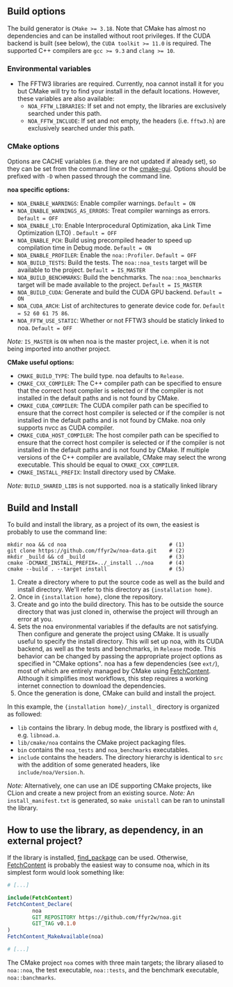 ## Build options

The build generator is `CMake >= 3.18`. Note that CMake has almost no dependencies and can be
installed without root privileges. If the CUDA backend is built (see below),
the `CUDA toolkit >= 11.0` is required. The supported C++ compilers are `gcc >= 9.3`
and `clang >= 10`.

### Environmental variables

- The FFTW3 libraries are required. Currently, noa cannot install it for you but CMake will try to
  find your install in the default locations. However, these variables are also available:
    - `NOA_FFTW_LIBRARIES`: If set and not empty, the libraries are exclusively searched under this
      path.
    - `NOA_FFTW_INCLUDE`: If set and not empty, the headers (i.e. `fftw3.h`) are exclusively
      searched under this path.

### CMake options

Options are CACHE variables (i.e. they are not updated if already set), so they can be set from the
command line or the [cmake-gui](https://cmake.org/cmake/help/latest/manual/cmake-gui.1.html).
Options should be prefixed with `-D` when passed through the command line.

__noa specific options:__

- `NOA_ENABLE_WARNINGS`: Enable compiler warnings. `Default = ON`
- `NOA_ENABLE_WARNINGS_AS_ERRORS`: Treat compiler warnings as errors. `Default = OFF`
- `NOA_ENABLE_LTO`: Enable Interprocedural Optimization, aka Link Time Optimization (LTO)
  . `Default = OFF`
- `NOA_ENABLE_PCH`: Build using precompiled header to speed up compilation time in Debug
  mode. `Default = ON`
- `NOA_ENABLE_PROFILER`: Enable the `noa::Profiler`. `Default = OFF`
- `NOA_BUILD_TESTS`: Build the tests. The `noa::noa_tests` target will be available to the
  project. `Default = IS_MASTER`
- `NOA_BUILD_BENCHMARKS`: Build the benchmarks. The `noa::noa_benchmarks` target will be made
  available to the project. `Default = IS_MASTER`
- `NOA_BUILD_CUDA`: Generate and build the CUDA GPU backend. `Default = ON`
- `NOA_CUDA_ARCH`: List of architectures to generate device code for. `Default = 52 60 61 75 86`.
- `NOA_FFTW_USE_STATIC`: Whether or not FFTW3 should be staticly linked to noa. `Default = OFF`

_Note:_ `IS_MASTER` is `ON` when noa is the master project, i.e. when it is not being imported into
another project.

__CMake useful options:__

- `CMAKE_BUILD_TYPE`: The build type. noa defaults to `Release`.
- `CMAKE_CXX_COMPILER`: The C++ compiler path can be specified to ensure that the correct host
  compiler is selected or if the compiler is not installed in the default paths and is not found by
  CMake.
- `CMAKE_CUDA_COMPILER`: The CUDA compiler path can be specified to ensure that the correct host
  compiler is selected or if the compiler is not installed in the default paths and is not found by
  CMake. noa only supports nvcc as CUDA compiler.
- `CMAKE_CUDA_HOST_COMPILER`: The host compiler path can be specified to ensure that the correct
  host compiler is selected or if the compiler is not installed in the default paths and is not
  found by CMake. If multiple versions of the C++ compiler are available, CMake may select the wrong
  executable. This should be equal to `CMAKE_CXX_COMPILER`.
- `CMAKE_INSTALL_PREFIX`: Install directory used by CMake.

_Note:_  `BUILD_SHARED_LIBS` is not supported. noa is a statically linked library

## Build and Install

To build and install the library, as a project of its own, the easiest is probably to use the
command line:

```shell
mkdir noa && cd noa                                 # (1)
git clone https://github.com/ffyr2w/noa-data.git    # (2)
mkdir _build && cd _build                           # (3)
cmake -DCMAKE_INSTALL_PREFIX=../_install ../noa     # (4)
cmake --build . --target install                    # (5)
```

1. Create a directory where to put the source code as well as the build and install directory. We'll
   refer to this directory as `{installation home}`.
2. Once in `{installation home}`, clone the repository.
3. Create and go into the build directory. This has to be outside the source directory that was just
   cloned in, otherwise the project will through an error at you.
4. Sets the noa environmental variables if the defaults are not satisfying. Then configure and
   generate the project using CMake. It is usually useful to specify the install directory. This
   will set up noa, with its CUDA backend, as well as the tests and benchmarks, in
   `Release` mode. This behavior can be changed by passing the appropriate project options as
   specified in "CMake options". noa has a few dependencies (see `ext/`), most of which are entirely
   managed by CMake
   using [FetchContent](https://cmake.org/cmake/help/latest/module/FetchContent.html). Although it
   simplifies most workflows, this step requires a working internet connection to download the
   dependencies.
5. Once the generation is done, CMake can build and install the project.

In this example, the `{installation home}/_install_` directory is organized as followed:

- `lib` contains the library. In debug mode, the library is postfixed with `d`, e.g. `libnoad.a`.
- `lib/cmake/noa` contains the CMake project packaging files.
- `bin` contains the `noa_tests` and `noa_benchmarks` executables.
- `include` contains the headers. The directory hierarchy is identical to `src` with the addition of
  some generated headers, like `include/noa/Version.h`.

_Note:_ Alternatively, one can use an IDE supporting CMake projects, like CLion and create a new
project from an existing source.
_Note:_ An `install_manifest.txt` is generated, so `make unistall` can be ran to uninstall the
library.

## How to use the library, as dependency, in an external project?

If the library is installed,
[find_package](https://cmake.org/cmake/help/latest/command/find_package.html?highlight=find_package)
can be used. Otherwise, [FetchContent](https://cmake.org/cmake/help/latest/module/FetchContent.html)
is probably the easiest way to consume noa, which in its simplest form would look something like:

```cmake
# [...]

include(FetchContent)
FetchContent_Declare(
        noa
        GIT_REPOSITORY https://github.com/ffyr2w/noa.git
        GIT_TAG v0.1.0
)
FetchContent_MakeAvailable(noa)

# [...]
```

The CMake project `noa` comes with three main targets; the library aliased to `noa::noa`, the test
executable, `noa::tests`, and the benchmark executable, `noa::banchmarks`.
